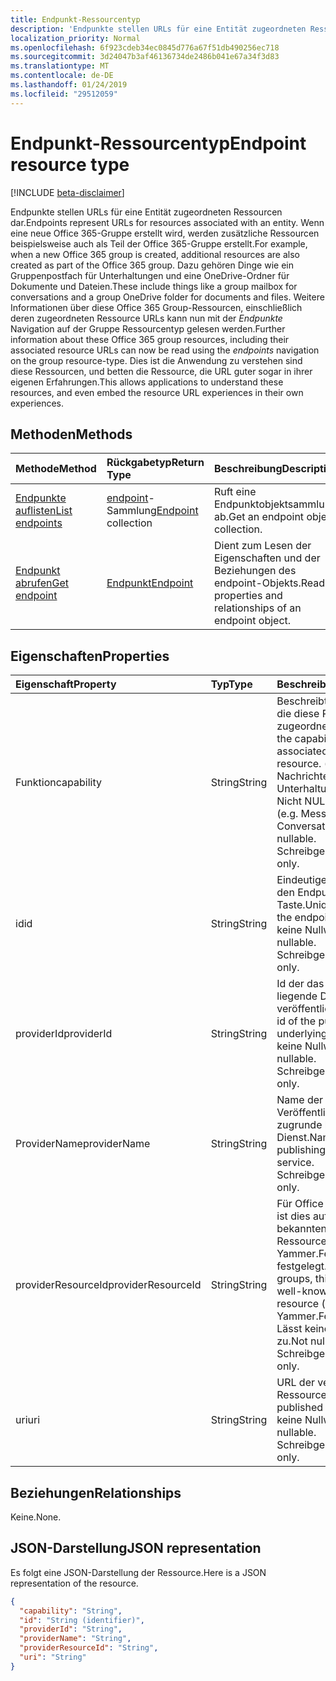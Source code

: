 ```yaml
---
title: Endpunkt-Ressourcentyp
description: 'Endpunkte stellen URLs für eine Entität zugeordneten Ressourcen dar.  Wenn eine neue Office 365-Gruppe erstellt wird, werden zusätzliche Ressourcen beispielsweise auch als Teil der Office 365-Gruppe erstellt. Dazu gehören Dinge wie ein Gruppenpostfach für Unterhaltungen und eine OneDrive-Ordner für Dokumente und Dateien. Weitere Informationen über diese Office 365 Group-Ressourcen, einschließlich deren zugeordneten Ressource URLs kann nun mit der *Endpunkte* Navigation auf der Gruppe Ressourcentyp gelesen werden. Dies ist die Anwendung zu verstehen sind diese Ressourcen, und betten die Ressource, die URL guter sogar in ihrer eigenen Erfahrungen. '
localization_priority: Normal
ms.openlocfilehash: 6f923cdeb34ec0845d776a67f51db490256ec718
ms.sourcegitcommit: 3d24047b3af46136734de2486b041e67a34f3d83
ms.translationtype: MT
ms.contentlocale: de-DE
ms.lasthandoff: 01/24/2019
ms.locfileid: "29512059"
---
```

# <a name="endpoint-resource-type"></a><span data-ttu-id="0f8cd-107">Endpunkt-Ressourcentyp</span><span class="sxs-lookup"><span data-stu-id="0f8cd-107">Endpoint resource type</span></span>

[!INCLUDE [beta-disclaimer](../../includes/beta-disclaimer.md)]

<span data-ttu-id="0f8cd-108">Endpunkte stellen URLs für eine Entität zugeordneten Ressourcen dar.</span><span class="sxs-lookup"><span data-stu-id="0f8cd-108">Endpoints represent URLs for resources associated with an entity.</span></span>  <span data-ttu-id="0f8cd-109">Wenn eine neue Office 365-Gruppe erstellt wird, werden zusätzliche Ressourcen beispielsweise auch als Teil der Office 365-Gruppe erstellt.</span><span class="sxs-lookup"><span data-stu-id="0f8cd-109">For example, when a new Office 365 group is created, additional resources are also created as part of the Office 365 group.</span></span> <span data-ttu-id="0f8cd-110">Dazu gehören Dinge wie ein Gruppenpostfach für Unterhaltungen und eine OneDrive-Ordner für Dokumente und Dateien.</span><span class="sxs-lookup"><span data-stu-id="0f8cd-110">These include things like a group mailbox for conversations and a group OneDrive folder for documents and files.</span></span> <span data-ttu-id="0f8cd-111">Weitere Informationen über diese Office 365 Group-Ressourcen, einschließlich deren zugeordneten Ressource URLs kann nun mit der *Endpunkte* Navigation auf der Gruppe Ressourcentyp gelesen werden.</span><span class="sxs-lookup"><span data-stu-id="0f8cd-111">Further information about these Office 365 group resources, including their associated resource URLs can now be read using the *endpoints* navigation on the group resource-type.</span></span> <span data-ttu-id="0f8cd-112">Dies ist die Anwendung zu verstehen sind diese Ressourcen, und betten die Ressource, die URL guter sogar in ihrer eigenen Erfahrungen.</span><span class="sxs-lookup"><span data-stu-id="0f8cd-112">This allows applications to understand these resources, and even embed the resource URL experiences in their own experiences.</span></span> 

## <a name="methods"></a><span data-ttu-id="0f8cd-113">Methoden</span><span class="sxs-lookup"><span data-stu-id="0f8cd-113">Methods</span></span>

| <span data-ttu-id="0f8cd-114">Methode</span><span class="sxs-lookup"><span data-stu-id="0f8cd-114">Method</span></span>           | <span data-ttu-id="0f8cd-115">Rückgabetyp</span><span class="sxs-lookup"><span data-stu-id="0f8cd-115">Return Type</span></span>    |<span data-ttu-id="0f8cd-116">Beschreibung</span><span class="sxs-lookup"><span data-stu-id="0f8cd-116">Description</span></span>|
|:---------------|:--------|:----------|
|[<span data-ttu-id="0f8cd-117">Endpunkte auflisten</span><span class="sxs-lookup"><span data-stu-id="0f8cd-117">List endpoints</span></span>](../api/group-list-endpoints.md) |<span data-ttu-id="0f8cd-118">[endpoint](endpoint.md)-Sammlung</span><span class="sxs-lookup"><span data-stu-id="0f8cd-118">[Endpoint](endpoint.md) collection</span></span>| <span data-ttu-id="0f8cd-119">Ruft eine Endpunktobjektsammlung ab.</span><span class="sxs-lookup"><span data-stu-id="0f8cd-119">Get an endpoint object collection.</span></span> |
|[<span data-ttu-id="0f8cd-120">Endpunkt abrufen</span><span class="sxs-lookup"><span data-stu-id="0f8cd-120">Get endpoint</span></span>](../api/endpoint-get.md) | [<span data-ttu-id="0f8cd-121">Endpunkt</span><span class="sxs-lookup"><span data-stu-id="0f8cd-121">Endpoint</span></span>](endpoint.md) |<span data-ttu-id="0f8cd-122">Dient zum Lesen der Eigenschaften und der Beziehungen des endpoint-Objekts.</span><span class="sxs-lookup"><span data-stu-id="0f8cd-122">Read properties and relationships of an endpoint object.</span></span>|

## <a name="properties"></a><span data-ttu-id="0f8cd-123">Eigenschaften</span><span class="sxs-lookup"><span data-stu-id="0f8cd-123">Properties</span></span>
| <span data-ttu-id="0f8cd-124">Eigenschaft</span><span class="sxs-lookup"><span data-stu-id="0f8cd-124">Property</span></span>     | <span data-ttu-id="0f8cd-125">Typ</span><span class="sxs-lookup"><span data-stu-id="0f8cd-125">Type</span></span>   |<span data-ttu-id="0f8cd-126">Beschreibung</span><span class="sxs-lookup"><span data-stu-id="0f8cd-126">Description</span></span>|
|:---------------|:--------|:----------|
| <span data-ttu-id="0f8cd-127">Funktion</span><span class="sxs-lookup"><span data-stu-id="0f8cd-127">capability</span></span>     | <span data-ttu-id="0f8cd-128">String</span><span class="sxs-lookup"><span data-stu-id="0f8cd-128">String</span></span>  | <span data-ttu-id="0f8cd-129">Beschreibt die Fähigkeit, die diese Ressource zugeordnet ist.</span><span class="sxs-lookup"><span data-stu-id="0f8cd-129">Describes the capability that is associated with this resource.</span></span> <span data-ttu-id="0f8cd-130">(z. B. Nachrichten, Unterhaltungen, usw.)  Nicht NULL-Werte zulässt.</span><span class="sxs-lookup"><span data-stu-id="0f8cd-130">(e.g. Messages, Conversations, etc.)  Not nullable.</span></span> <span data-ttu-id="0f8cd-131">Schreibgeschützt.</span><span class="sxs-lookup"><span data-stu-id="0f8cd-131">Read-only.</span></span> |
| <span data-ttu-id="0f8cd-132">id</span><span class="sxs-lookup"><span data-stu-id="0f8cd-132">id</span></span>             | <span data-ttu-id="0f8cd-133">String</span><span class="sxs-lookup"><span data-stu-id="0f8cd-133">String</span></span>  | <span data-ttu-id="0f8cd-134">Eindeutiger Bezeichner für den Endpunkt; -Taste.</span><span class="sxs-lookup"><span data-stu-id="0f8cd-134">Unique identifier for the endpoint; Key.</span></span> <span data-ttu-id="0f8cd-135">Lässt keine Nullwerte zu.</span><span class="sxs-lookup"><span data-stu-id="0f8cd-135">Not nullable.</span></span> <span data-ttu-id="0f8cd-136">Schreibgeschützt.</span><span class="sxs-lookup"><span data-stu-id="0f8cd-136">Read-only.</span></span>|
| <span data-ttu-id="0f8cd-137">providerId</span><span class="sxs-lookup"><span data-stu-id="0f8cd-137">providerId</span></span>     | <span data-ttu-id="0f8cd-138">String</span><span class="sxs-lookup"><span data-stu-id="0f8cd-138">String</span></span>  | <span data-ttu-id="0f8cd-139">Id der das zugrunde liegende Dienst veröffentlichen.</span><span class="sxs-lookup"><span data-stu-id="0f8cd-139">Application id of the publishing underlying service.</span></span> <span data-ttu-id="0f8cd-140">Lässt keine Nullwerte zu.</span><span class="sxs-lookup"><span data-stu-id="0f8cd-140">Not nullable.</span></span> <span data-ttu-id="0f8cd-141">Schreibgeschützt.</span><span class="sxs-lookup"><span data-stu-id="0f8cd-141">Read-only.</span></span>|
| <span data-ttu-id="0f8cd-142">ProviderName</span><span class="sxs-lookup"><span data-stu-id="0f8cd-142">providerName</span></span>   | <span data-ttu-id="0f8cd-143">String</span><span class="sxs-lookup"><span data-stu-id="0f8cd-143">String</span></span>  | <span data-ttu-id="0f8cd-144">Name der Veröffentlichung der zugrunde liegende Dienst.</span><span class="sxs-lookup"><span data-stu-id="0f8cd-144">Name of the publishing underlying service.</span></span> <span data-ttu-id="0f8cd-145">Schreibgeschützt.</span><span class="sxs-lookup"><span data-stu-id="0f8cd-145">Read-only.</span></span>|
| <span data-ttu-id="0f8cd-146">providerResourceId</span><span class="sxs-lookup"><span data-stu-id="0f8cd-146">providerResourceId</span></span>|<span data-ttu-id="0f8cd-147">String</span><span class="sxs-lookup"><span data-stu-id="0f8cd-147">String</span></span>| <span data-ttu-id="0f8cd-148">Für Office 365-Gruppen ist dies auf einen bekannten Namen für die Ressource (z. B. Yammer.FeedURL usw.) festgelegt.</span><span class="sxs-lookup"><span data-stu-id="0f8cd-148">For Office 365 groups, this is set to a well-known name for the resource (e.g. Yammer.FeedURL etc.).</span></span> <span data-ttu-id="0f8cd-149">Lässt keine Nullwerte zu.</span><span class="sxs-lookup"><span data-stu-id="0f8cd-149">Not nullable.</span></span> <span data-ttu-id="0f8cd-150">Schreibgeschützt.</span><span class="sxs-lookup"><span data-stu-id="0f8cd-150">Read-only.</span></span>|
| <span data-ttu-id="0f8cd-151">uri</span><span class="sxs-lookup"><span data-stu-id="0f8cd-151">uri</span></span>            | <span data-ttu-id="0f8cd-152">String</span><span class="sxs-lookup"><span data-stu-id="0f8cd-152">String</span></span>  | <span data-ttu-id="0f8cd-153">URL der veröffentlichten Ressource.</span><span class="sxs-lookup"><span data-stu-id="0f8cd-153">URL of the published resource.</span></span> <span data-ttu-id="0f8cd-154">Lässt keine Nullwerte zu.</span><span class="sxs-lookup"><span data-stu-id="0f8cd-154">Not nullable.</span></span> <span data-ttu-id="0f8cd-155">Schreibgeschützt.</span><span class="sxs-lookup"><span data-stu-id="0f8cd-155">Read-only.</span></span>|

## <a name="relationships"></a><span data-ttu-id="0f8cd-156">Beziehungen</span><span class="sxs-lookup"><span data-stu-id="0f8cd-156">Relationships</span></span>

<span data-ttu-id="0f8cd-157">Keine.</span><span class="sxs-lookup"><span data-stu-id="0f8cd-157">None.</span></span>


## <a name="json-representation"></a><span data-ttu-id="0f8cd-158">JSON-Darstellung</span><span class="sxs-lookup"><span data-stu-id="0f8cd-158">JSON representation</span></span>
<span data-ttu-id="0f8cd-159">Es folgt eine JSON-Darstellung der Ressource.</span><span class="sxs-lookup"><span data-stu-id="0f8cd-159">Here is a JSON representation of the resource.</span></span>

<!-- {
  "blockType": "resource",
  "optionalProperties": [

  ],
  "@odata.type": "microsoft.graph.Endpoint"
}-->

```json
{
  "capability": "String",
  "id": "String (identifier)",
  "providerId": "String",
  "providerName": "String",
  "providerResourceId": "String",
  "uri": "String"
}

```

<!-- uuid: 8fcb5dbc-d5aa-4681-8e31-b001d5168d79
2015-10-25 14:57:30 UTC -->
<!--
{
  "type": "#page.annotation",
  "description": "Endpoint resource",
  "keywords": "",
  "section": "documentation",
  "tocPath": "",
  "suppressions": [
    "Error: /api-reference/beta/resources/endpoint.md:\r\n      Exception processing links.\r\n    System.ArgumentException: Link Definition was null. Link text: !INCLUDE [beta-disclaimer](../../includes/beta-disclaimer.md)\r\n      at ApiDoctor.Validation.DocFile.get_LinkDestinations()\r\n      at ApiDoctor.Validation.DocSet.ValidateLinks(Boolean includeWarnings, String[] relativePathForFiles, IssueLogger issues, Boolean requireFilenameCaseMatch, Boolean printOrphanedFiles)"
  ]
}
-->
